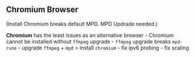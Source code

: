 Chromium Browser
---
(Install Chromium breaks default MPD. MPD Updrade needed.)  

**Chromium** has the least issues as an alternative browser
	- Chromium cannot be installed without `ffmpeg` upgrade
	- `ffmpeg` upgrade breaks `mpd-rune`
	- upgrade `ffmpeg` + `mpd` > install `chromium`
	- fix ipv6 probing
	- fix scaling

